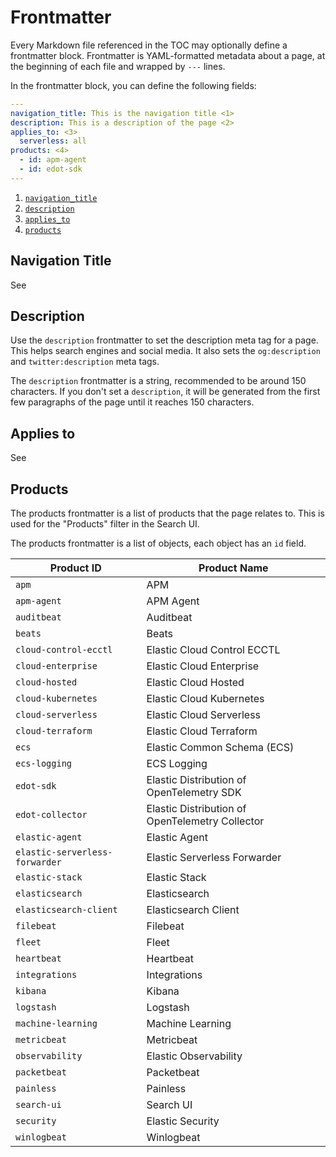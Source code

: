 # Frontmatter

Every Markdown file referenced in the TOC may optionally define a frontmatter block.
Frontmatter is YAML-formatted metadata about a page, at the beginning of each file
and wrapped by `---` lines.

In the frontmatter block, you can define the following fields:

```yaml
---
navigation_title: This is the navigation title <1>
description: This is a description of the page <2>
applies_to: <3>
  serverless: all
products: <4>
  - id: apm-agent
  - id: edot-sdk
---
```

1. [`navigation_title`](#navigation-title)
2. [`description`](#description)
3. [`applies_to`](#applies-to)
4. [`products`](#products)

## Navigation Title

See [](./titles.md)

## Description

Use the `description` frontmatter to set the description meta tag for a page.
This helps search engines and social media.
It also sets the `og:description` and `twitter:description` meta tags.

The `description` frontmatter is a string, recommended to be around 150 characters. If you don't set a `description`,
it will be generated from the first few paragraphs of the page until it reaches 150 characters.

## Applies to

See [](./applies.md)

## Products

The products frontmatter is a list of products that the page relates to.
This is used for the "Products" filter in the Search UI.

The products frontmatter is a list of objects, each object has an `id` field.

| Product ID                                  | Product Name                                  |
|---------------------------------------------|-----------------------------------------------|
| `apm`                                       | APM                                           |
| `apm-agent`                                 | APM Agent                                     |
| `auditbeat`                                 | Auditbeat                                     |
| `beats`                                     | Beats                                         |
| `cloud-control-ecctl`                       | Elastic Cloud Control ECCTL                   |
| `cloud-enterprise`                          | Elastic Cloud Enterprise                      |
| `cloud-hosted`                              | Elastic Cloud Hosted                          |
| `cloud-kubernetes`                          | Elastic Cloud Kubernetes                      |
| `cloud-serverless`                          | Elastic Cloud Serverless                      |
| `cloud-terraform`                           | Elastic Cloud Terraform                       |
| `ecs`                                       | Elastic Common Schema (ECS)                   |
| `ecs-logging`                               | ECS Logging                                   |
| `edot-sdk`                                  | Elastic Distribution of OpenTelemetry SDK     |
| `edot-collector`                            | Elastic Distribution of OpenTelemetry Collector |
| `elastic-agent`                             | Elastic Agent                                 |
| `elastic-serverless-forwarder`              | Elastic Serverless Forwarder                  |
| `elastic-stack`                             | Elastic Stack                                 |
| `elasticsearch`                             | Elasticsearch                                 |
| `elasticsearch-client`                      | Elasticsearch Client                          |
| `filebeat`                                  | Filebeat                                      |
| `fleet`                                     | Fleet                                         |
| `heartbeat`                                 | Heartbeat                                     |
| `integrations`                              | Integrations                                  |
| `kibana`                                    | Kibana                                        |
| `logstash`                                  | Logstash                                      |
| `machine-learning`                          | Machine Learning                              |
| `metricbeat`                                | Metricbeat                                    |
| `observability`                             | Elastic Observability                         |
| `packetbeat`                                | Packetbeat                                    |
| `painless`                                  | Painless                                      |
| `search-ui`                                 | Search UI                                     |
| `security`                                  | Elastic Security                              |
| `winlogbeat`                                | Winlogbeat                                    |
